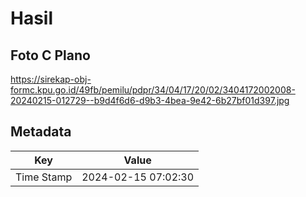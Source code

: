 # Hasil

## Foto C Plano

https://sirekap-obj-formc.kpu.go.id/49fb/pemilu/pdpr/34/04/17/20/02/3404172002008-20240215-012729--b9d4f6d6-d9b3-4bea-9e42-6b27bf01d397.jpg


## Metadata

| Key        | Value               |
| ---------- | ------------------- |
| Time Stamp | 2024-02-15 07:02:30 |



